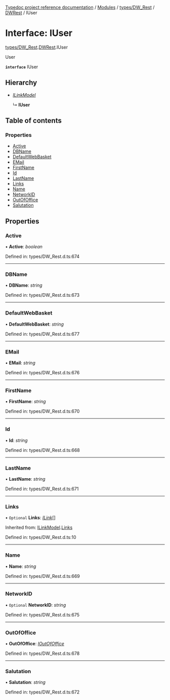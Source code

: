 [Typedoc project reference documentation](../README.md) / [Modules](../modules.md) / [types/DW_Rest](../modules/types_dw_rest.md) / [DWRest](../modules/types_dw_rest.dwrest.md) / IUser

# Interface: IUser

[types/DW_Rest](../modules/types_dw_rest.md).[DWRest](../modules/types_dw_rest.dwrest.md).IUser

User

**`interface`** IUser

## Hierarchy

* [*ILinkModel*](types_dw_rest.dwrest.ilinkmodel.md)

  ↳ **IUser**

## Table of contents

### Properties

- [Active](types_dw_rest.dwrest.iuser.md#active)
- [DBName](types_dw_rest.dwrest.iuser.md#dbname)
- [DefaultWebBasket](types_dw_rest.dwrest.iuser.md#defaultwebbasket)
- [EMail](types_dw_rest.dwrest.iuser.md#email)
- [FirstName](types_dw_rest.dwrest.iuser.md#firstname)
- [Id](types_dw_rest.dwrest.iuser.md#id)
- [LastName](types_dw_rest.dwrest.iuser.md#lastname)
- [Links](types_dw_rest.dwrest.iuser.md#links)
- [Name](types_dw_rest.dwrest.iuser.md#name)
- [NetworkID](types_dw_rest.dwrest.iuser.md#networkid)
- [OutOfOffice](types_dw_rest.dwrest.iuser.md#outofoffice)
- [Salutation](types_dw_rest.dwrest.iuser.md#salutation)

## Properties

### Active

• **Active**: *boolean*

Defined in: types/DW_Rest.d.ts:674

___

### DBName

• **DBName**: *string*

Defined in: types/DW_Rest.d.ts:673

___

### DefaultWebBasket

• **DefaultWebBasket**: *string*

Defined in: types/DW_Rest.d.ts:677

___

### EMail

• **EMail**: *string*

Defined in: types/DW_Rest.d.ts:676

___

### FirstName

• **FirstName**: *string*

Defined in: types/DW_Rest.d.ts:670

___

### Id

• **Id**: *string*

Defined in: types/DW_Rest.d.ts:668

___

### LastName

• **LastName**: *string*

Defined in: types/DW_Rest.d.ts:671

___

### Links

• `Optional` **Links**: [*ILink*](types_dw_rest.dwrest.ilink.md)[]

Inherited from: [ILinkModel](types_dw_rest.dwrest.ilinkmodel.md).[Links](types_dw_rest.dwrest.ilinkmodel.md#links)

Defined in: types/DW_Rest.d.ts:10

___

### Name

• **Name**: *string*

Defined in: types/DW_Rest.d.ts:669

___

### NetworkID

• `Optional` **NetworkID**: *string*

Defined in: types/DW_Rest.d.ts:675

___

### OutOfOffice

• **OutOfOffice**: [*IOutOfOffice*](types_dw_rest.dwrest.ioutofoffice.md)

Defined in: types/DW_Rest.d.ts:678

___

### Salutation

• **Salutation**: *string*

Defined in: types/DW_Rest.d.ts:672
